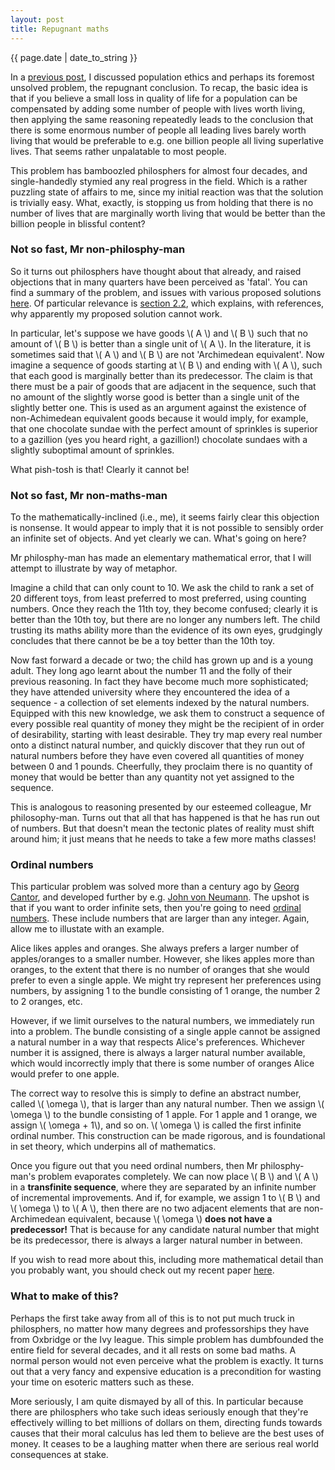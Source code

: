 ```yaml
---
layout: post
title: Repugnant maths
---
```


<p>{{ page.date | date_to_string }}</p>

In a <a href="file:///C:/Users/Steven/Desktop/Git/personal_website/_site/2023/03/21/Population-ethics.html" target="_blank">previous post</a>, I discussed population ethics and perhaps its foremost unsolved problem, the repugnant conclusion. To recap, the basic idea is that if you believe a small loss in quality of life for a population can be compensated by adding some number of people with lives worth living, then applying the same reasoning repeatedly leads to the conclusion that there is some enormous number of people all leading lives barely worth living that would be preferable to e.g. one billion people all living superlative lives. That seems rather unpalatable to most people.

This problem has bamboozled philosphers for almost four decades, and single-handedly stymied any real progress in the field. Which is a rather puzzling state of affairs to me, since my initial reaction was that the solution is trivially easy. What, exactly, is stopping us from holding that there is no number of lives that are marginally worth living that would be better than the billion people in blissful content? 

<h3>  Not so fast, Mr non-philosphy-man </h3> 

So it turns out philosphers have thought about that already, and raised objections that in many quarters have been perceived as 'fatal'. You can find a summary of the problem, and issues with various proposed solutions <a href="https://plato.stanford.edu/entries/repugnant-conclusion/" target="_blank">here</a>. Of particular relevance is <a href="https://plato.stanford.edu/entries/repugnant-conclusion/#QueWayWeComMeaWel" target="_blank">section 2.2</a>, which explains, with references, why apparently my proposed solution cannot work. 

In particular, let's suppose we have goods \\( A \\) and \\( B \\) such that no amount of \\( B \\) is better than a single unit of \\( A \\). In the literature, it is sometimes said that \\( A \\) and \\( B \\) are not 'Archimedean equivalent'. Now imagine a sequence of goods starting at \\( B \\) and ending with \\( A \\), such that each good is marginally better than its predecessor. The claim is that there must be a pair of goods that are adjacent in the sequence, such that no amount of the slightly worse good is better than a single unit of the slightly better one. This is used as an argument against the existence of non-Achimedean equivalent goods because it would imply, for example, that one chocolate sundae with the perfect amount of sprinkles is superior to a gazillion (yes you heard right, a gazillion!) chocolate sundaes with a slightly suboptimal amount of sprinkles. 

What pish-tosh is that! Clearly it cannot be!


<h3>  Not so fast, Mr non-maths-man </h3> 

To the mathematically-inclined (i.e., me), it seems fairly clear this objection is nonsense. It would appear to imply that it is not possible to sensibly order an infinite set of objects. And yet clearly we can. What's going on here?

Mr philosphy-man has made an elementary mathematical error, that I will attempt to illustrate by way of metaphor.

Imagine a child that can only count to 10. We ask the child to rank a set of 20 different toys, from least preferred to most preferred, using counting numbers. Once they reach the 11th toy, they become confused; clearly it is better than the 10th toy, but there are no longer any numbers left. The child trusting its maths ability more than the evidence of its own eyes, grudgingly concludes that there cannot be be a toy better than the 10th  toy. 

Now fast forward a decade or two; the child has grown up and is a young adult. They long ago learnt about the number 11 and the folly of their previous reasoning. In fact they have become much more sophisticated; they have attended university where they encountered the idea of a sequence - a collection of set elements indexed by the natural numbers. Equipped with this new knowledge, we ask them to construct a sequence of every possible real quantity of money they might be the recipient of in order of desirability, starting with least desirable. They try map every real number onto a distinct natural number, and quickly discover that they run out of natural numbers before they have even covered all quantities of money between 0 and 1 pounds. Cheerfully, they proclaim there is no quantity of money that would be better than any quantity not yet assigned to the sequence.

This is analogous to reasoning presented by our esteemed colleague, Mr philosophy-man. Turns out that all that has happened is that he has run out of numbers. But that doesn't mean the tectonic plates of reality must shift around him; it just means that he needs to take a few more maths classes!

<h3>  Ordinal numbers</h3> 

This particular problem was solved more than a century ago by <a href="https://en.wikipedia.org/wiki/Georg_Cantor" target="_blank">Georg Cantor</a>, and developed further by e.g.
<a href="https://en.wikipedia.org/wiki/John_von_Neumann" target="_blank">John von Neumann</a>. The upshot is that if you want to order infinite sets, then you're going to need 
<a href="https://en.wikipedia.org/wiki/Ordinal_number" target="_blank">ordinal numbers</a>. These include numbers that are larger than any integer. Again, allow me to illustate with an example.

Alice likes apples and oranges. She always prefers a larger number of apples/oranges to a smaller number. However, she likes apples more than oranges, to the extent that there is no number of oranges that she would prefer to even a single apple. We might try represent her preferences using numbers, by assigning 1 to the bundle consisting of 1 orange, the number 2 to 2 oranges, etc. 

However, if we limit ourselves to the natural numbers, we immediately run into a problem. The bundle consisting of a single apple cannot be assigned a natural number in a way that respects Alice's preferences. Whichever number it is assigned, there is always a larger natural number available, which would incorrectly imply that there is some number of oranges Alice would prefer to one apple. 

The correct way to resolve this is simply to define an abstract number, called \\( \omega \\), that is larger than any natural number. Then we assign \\( \omega \\) to the bundle consisting of 1 apple. For 1 apple and 1 orange, we assign \\( \omega + 1\\), and so on. \\( \omega \\) is called the first infinite ordinal number. This construction can be made rigorous, and is foundational in set theory, which underpins all of mathematics.

Once you figure out that you need ordinal numbers, then Mr philosphy-man's problem evaporates completely. We can now place \\( B \\) and \\( A \\) in a <b>transfinite sequence</b>, where they are separated by an infinite number of incremental improvements. And if, for example, we assign 1 to \\( B \\) and \\( \omega \\) to \\( A \\), then there are no two adjacent elements that are non-Archimedean equivalent, because \\( \omega \\) <b>does not have a predecessor!</b> That is because for any candidate natural number that might be its predecessor, there is always a larger natural number in between.

If you wish to read more about this, including more mathematical detail than you probably want, you should check out my recent paper <a href="https://papers.ssrn.com/sol3/papers.cfm?abstract_id=4469869" target="_blank">here</a>.

<h3>  What to make of this? </h3> 

Perhaps the first take away from all of this is to not put much truck in philosphers, no matter how many degrees and professorships they have from Oxbridge or the Ivy league. This simple problem has dumbfounded the entire field for several decades, and it all rests on some bad maths. A normal person would not even perceive what the problem is exactly. It turns out that a very fancy and expensive education is a precondition for wasting your time on esoteric matters such as these.

More seriously, I am quite dismayed by all of this. In particular because there are philosphers who take such ideas seriously enough that they're effectively willing to bet millions of dollars on them, directing funds towards causes that their moral calculus has led them to believe are the best uses of money. It ceases to be a laughing matter when there are serious real world consequences at stake.
